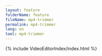 ```yaml
---
layout: feature
folderName: feature
fileName: mp4-trimmer
permalink: mp4-trimmer
lang: en
tool: mp4-trimmer
---
```


{% include VideoEditorIndex/index.html %}

   
